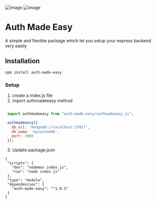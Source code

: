 ![image](https://github.com/user-attachments/assets/851703c1-ccb1-4645-b4d3-b70b82409005)
![image](https://github.com/user-attachments/assets/a7eac351-ee8f-40ff-8403-11f849d926e3)
# Auth Made Easy

A simple and flexible package which let you setup your express backend very easily

## Installation

```bash
npm install auth-made-easy
```

### Setup 
1. create a index.js file
2. import authmadeeasy method

 ```javascript

  import authmadeeasy from "auth-made-easy/authmadeeasy.js";

  authmadeeasy({
    db_uri: 'mongodb://localhost:27017',
    db_name: 'mycustomdb',
    port: 3000
  });

 ```

 3. Update package.json

 ```
 {
  "scripts": {
    "dev": "nodemon index.js",
    "run": "node index.js"
  },
  "type": "module",
  "dependencies": {
    "auth-made-easy": "^1.0.3"
  }
}

```
